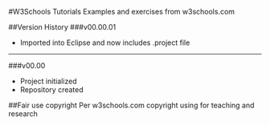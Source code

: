 #W3Schools Tutorials
Examples and exercises from w3schools.com

##Version History
###v00.00.01
* Imported into Eclipse and now includes .project file

---

###v00.00
* Project initialized
* Repository created

##Fair use copyright
Per w3schools.com copyright using for teaching and research